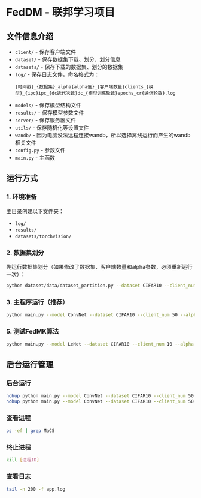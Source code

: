 # FedDM - 联邦学习项目

## 文件信息介绍

- `client/` - 保存客户端文件
- `dataset/` - 保存数据集下载、划分、划分信息
- `datasets/` - 保存下载的数据集、划分的数据集
- `log/` - 保存日志文件，命名格式为：
  ```
  {时间戳}_{数据集}_alpha{alpha值}_{客户端数量}clients_{模型}_{ipc}ipc_{dc迭代次数}dc_{模型训练轮数}epochs_cr{通信轮数}.log
  ```
- `models/` - 保存模型结构文件
- `results/` - 保存模型参数文件
- `server/` - 保存服务器文件
- `utils/` - 保存随机化等设置文件
- `wandb/` - 因为电脑没法远程连接wandb，所以选择离线运行而产生的wandb相关文件
- `config.py` - 参数文件
- `main.py` - 主函数

## 运行方式

### 1. 环境准备
主目录创建以下文件夹：
- `log/`
- `results/`
- `datasets/torchvision/`

### 2. 数据集划分
先运行数据集划分（如果修改了数据集、客户端数量和alpha参数，必须重新运行一次）：
```bash
python dataset/data/dataset_partition.py --dataset CIFAR10 --client_num 50 --alpha 0.1 --dataset_root datasets/torchvision
```

### 3. 主程序运行（推荐）
```bash
python main.py --model ConvNet --dataset CIFAR10 --client_num 50 --alpha 0.1 --ipc 10 --dc_iterations 1000 --model_epochs 50 --partition_method only --algorithm fednum --communication_rounds 20 --device cuda:2 --init_method real_sample
```

### 5. 测试FedMK算法
```bash
python main.py --model LeNet --dataset CIFAR10 --client_num 10 --alpha 1 --model_epochs 10 --partition_method only --algorithm fedMK
```

## 后台运行管理

### 后台运行
```bash
nohup python main.py --model ConvNet --dataset CIFAR10 --client_num 50 --alpha 0.1 --ipc 50 --dc_iterations 1000 --model_epochs 50 --partition_method only --algorithm fednum --communication_rounds 20 --device cuda:2 --init_method real_sample > numreal50.log 2>&1 &
nohup python main.py --model ConvNet --dataset CIFAR10 --client_num 50 --alpha 0.1 --ipc 50 --dc_iterations 1000 --model_epochs 50 --partition_method only --algorithm fednum --communication_rounds 20 --device cuda:3 --init_method random > numrandom50.log 2>&1 &
```

### 查看进程
```bash
ps -ef | grep MaCS
```

### 终止进程
```bash
kill [进程ID]
```

### 查看日志
```bash
tail -n 200 -f app.log
```
